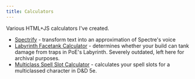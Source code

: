 ```yaml
---
title: Calculators
---
```


Various HTML+JS calculators I've created.

 - [Spectrify](spectrify.html) - transform text into an approximation of Spectre's voice
 - [Labyrinth Facetank Calculator](lab-calc.html) - determines whether your build can tank damage from traps in PoE's Labyrinth. Severely outdated, left here for archival purposes.
 - [Multiclass Spell Slot Calculator](5e-slot-calculator.html) - calculates your spell slots for a multiclassed character in D&D 5e.